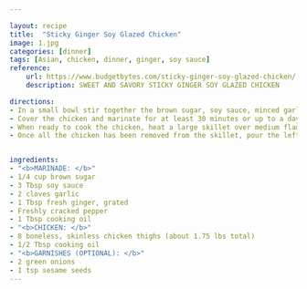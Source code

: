 ```yaml
---

layout: recipe
title:  "Sticky Ginger Soy Glazed Chicken"
image: 1.jpg
categories: [dinner]
tags: [Asian, chicken, dinner, ginger, soy sauce]
reference:
    url: https://www.budgetbytes.com/sticky-ginger-soy-glazed-chicken/
    description: SWEET AND SAVORY STICKY GINGER SOY GLAZED CHICKEN

directions:
- In a small bowl stir together the brown sugar, soy sauce, minced garlic, grated ginger, some freshly cracked pepper (about 15 cranks of a pepper mill), and cooking oil. Place the chicken thighs in a shallow dish or a gallon size zip lock bag. Pour the marinade over the chicken and turn to coat. 
- Cover the chicken and marinate for at least 30 minutes or up to a day (refrigerated).
- When ready to cook the chicken, heat a large skillet over medium flame. Once hot, add 1/2 Tbsp cooking oil and swirl to coat the bottom of the skillet. Add half of the chicken pieces and let cook until well browned on each side and cooked through. Remove the cooked chicken to a clean plate, then repeat with the second batch.
- Once all the chicken has been removed from the skillet, pour the leftover marinade into the skillet and allow it to come up to a boil. Whisk the marinade as it boils to dissolve any browned bits from the skillet. Let it continue to boil until it reduces to a thick glaze*. Turn the heat off, add the cooked chicken back to the skillet, and dredge it in the thick glaze. Garnish with sliced green onions and sesame seeds if desired.


ingredients:
- "<b>MARINADE: </b>"
- 1/4 cup brown sugar
- 3 Tbsp soy sauce
- 2 cloves garlic 
- 1 Tbsp fresh ginger, grated 
- Freshly cracked pepper 
- 1 Tbsp cooking oil
- "<b>CHICKEN: </b>"
- 8 boneless, skinless chicken thighs (about 1.75 lbs total) 
- 1/2 Tbsp cooking oil 
- "<b>GARNISHES (OPTIONAL): </b>"
- 2 green onions
- 1 tsp sesame seeds
---
```



